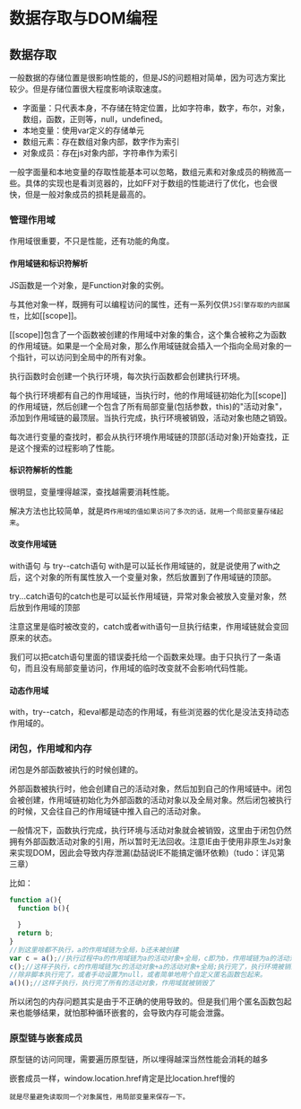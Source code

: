 # 数据存取与DOM编程
## 数据存取
一般数据的存储位置是很影响性能的，但是JS的问题相对简单，因为可选方案比较少。但是存储位置很大程度影响读取速度。

 - 字面量：只代表本身，不存储在特定位置，比如字符串，数字，布尔，对象，数组，函数，正则等，null，undefined。
 - 本地变量：使用var定义的存储单元
 - 数组元素：存在数组对象内部，数字作为索引
 - 对象成员：存在js对象内部，字符串作为索引

一般字面量和本地变量的存取性能基本可以忽略，数组元素和对象成员的稍微高一些。具体的实现也是看浏览器的，比如FF对于数组的性能进行了优化，也会很快，但是一般对象成员的损耗是最高的。

### 管理作用域
作用域很重要，不只是性能，还有功能的角度。

#### 作用域链和标识符解析
JS函数是一个对象，是Function对象的实例。

与其他对象一样，既拥有可以编程访问的属性，还有一系列仅供`JS引擎存取的内部属性`，比如[[scope]]。

[[scope]]包含了一个函数被创建的作用域中对象的集合，这个集合被称之为函数的作用域链。如果是一个全局对象，那么作用域链就会插入一个指向全局对象的一个指针，可以访问到全局中的所有对象。

执行函数时会创建一个执行环境，每次执行函数都会创建执行环境。

每个执行环境都有自己的作用域链，当执行时，他的作用域链初始化为[[scope]]的作用域链，然后创建一个包含了所有局部变量(包括参数，this)的"活动对象"，添加到作用域链的最顶层。当执行完成，执行环境被销毁，活动对象也随之销毁。

每次进行变量的查找时，都会从执行环境作用域链的顶部(活动对象)开始查找，正是这个搜索的过程影响了性能。

#### 标识符解析的性能
很明显，变量埋得越深，查找越需要消耗性能。

解决方法也比较简单，就是`跨作用域的值如果访问了多次的话，就用一个局部变量存储起来`。

#### 改变作用域链
with语句 与 try--catch语句
with是可以延长作用域链的，就是说使用了with之后，这个对象的所有属性放入一个变量对象，然后放置到了作用域链的顶部。

try...catch语句的catch也是可以延长作用域链，异常对象会被放入变量对象，然后放到作用域的顶部

注意这里是临时被改变的，catch或者with语句一旦执行结束，作用域链就会变回原来的状态。

我们可以把catch语句里面的错误委托给一个函数来处理。由于只执行了一条语句，而且没有局部变量访问，作用域的临时改变就不会影响代码性能。

#### 动态作用域
with，try--catch，和eval都是动态的作用域，有些浏览器的优化是没法支持动态作用域的。

### 闭包，作用域和内存
闭包是外部函数被执行的时候创建的。

外部函数被执行时，他会创建自己的活动对象，然后加到自己的作用域链中。闭包会被创建，作用域链初始化为外部函数的活动对象以及全局对象。然后闭包被执行的时候，又会往自己的作用域链中推入自己的活动对象。

一般情况下，函数执行完成，执行环境与活动对象就会被销毁，这里由于闭包仍然拥有外部函数活动对象的引用，所以暂时无法回收。注意IE由于使用非原生Js对象来实现DOM，因此会导致内存泄漏(勐喆说IE不能搞定循环依赖)（tudo：详见第三章）

比如：

```javascript
function a(){
  function b(){

  }
  return b;
}
//到这里啥都不执行，a的作用域链为全局，b还未被创建
var c = a();//执行过程中a的作用域链为a的活动对象+全局，c即为b，作用域链为a的活动对象+全局。执行完a的执行环境销毁，但是a的活动对象还存在，因为c引用着。
c();//这样子执行，c的作用域链为c的活动对象+a的活动对象+全局;执行完了，执行环境被销毁，c的作用域链为a的活动对象+全局，所以a的活动对象就不会被回收
//除非脚本执行完了，或者手动设置为null，或者简单地用个自定义匿名函数包起来。
a()();//这样子执行，执行完了所有的活动对象，作用域就被销毁了
```

所以闭包的内存问题其实是由于不正确的使用导致的。但是我们用个匿名函数包起来也能够结果，就怕那种循环嵌套的，会导致内存可能会泄露。

### 原型链与嵌套成员
原型链的访问同理，需要遍历原型链，所以埋得越深当然性能会消耗的越多

嵌套成员一样，window.location.href肯定是比location.href慢的

    就是尽量避免读取同一个对象属性，用局部变量来保存一下。
